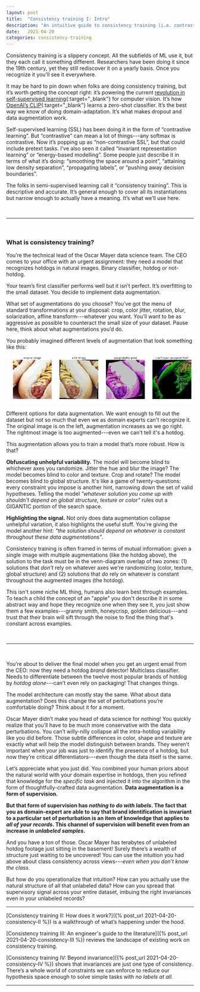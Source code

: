 ```yaml
---
layout: post
title:  "Consistency training I: Intro"
description: "An intuitive guide to consistency training (i.e. contrastive learning, energy-based modelling, invariance training)"
date:   2021-04-20
categories: consistency-training
---
```


Consistency training is a slippery concept. All the subfields of ML use it, but they each call it something different. Researchers have been doing it since the 19th century, yet they still rediscover it on a yearly basis. Once you recognize it you’ll see it everywhere.

It may be hard to pin down when folks are doing consistency training, but it’s worth getting the concept right: it’s powering the current [revolution in self-supervised learning](https://towardsdatascience.com/the-quiet-semi-supervised-revolution-edec1e9ad8c){:target="_blank"} for computer vision. It’s how [OpenAI’s CLIP](https://openai.com/blog/clip/){:target="_blank"} learns a zero-shot classifier. It’s the best way we know of doing domain-adaptation. It’s what makes dropout and data augmentation work.

Self-supervised learning (SSL) has been doing it in the form of “contrastive learning”. But “contrastive” can mean a lot of things---any softmax is contrastive. Now it’s popping up as “non-contrastive SSL”, but that could include pretext tasks. I’ve also seen it called “invariant representation learning” or “energy-based modelling”. Some people just describe it in terms of what it’s doing: “smoothing the space around a point”, “attaining low density separation”, “propagating labels”, or “pushing away decision boundaries”. 

The folks in semi-supervised learning call it “consistency training”. This is descriptive and accurate. It’s general enough to cover all its instantiations but narrow enough to actually have a meaning. It’s what we’ll use here.

<br/>

------------------------------------------
<br/>

### What is consistency training? 

You’re the technical lead of the Oscar Mayer data science team. The CEO comes to your office with an urgent assignment: they need a model that recognizes hotdogs in natural images. Binary classifier, hotdog or not-hotdog. 

Your team’s first classifier performs well but it isn’t perfect. It’s overfitting to the small dataset. You decide to implement data augmentation. 

What set of augmentations do you choose? You’ve got the menu of standard transformations at your disposal: crop, color jitter, rotation, blur, solarization, affine transform---whatever you want. You’ll want to be as aggressive as possible to counteract the small size of your dataset. Pause here, think about what augmentations you’d do. 

You probably imagined different levels of augmentation that look something like this:

![Hotdogs at different levels of data augmentation](/assets/img/hotdogs.png)

<span class="img_text"> Different options for data augmentation. We want enough to fill out the dataset but not so much that even we as domain experts can't recognize it. The original image is on the left, augmentation increases as we go right. The rightmost image is too augmented---even we can't tell it's a hotdog.</span>

This augmentation allows you to train a model that’s more robust. How is that? 

**Obfuscating unhelpful variability.** The model will become blind to whichever axes you randomize. Jitter the hue and blur the image? The model becomes blind to color and texture. Crop and rotate? The model becomes blind to global structure. It's like a game of twenty-questions: every constraint you impose is another hint, narrowing down the set of valid hypotheses. Telling the model *"whatever solution you come up with shouldn't depend on global structure, texture or color"* rules out a GIGANTIC portion of the search space. 

**Highlighting the signal.** Not only does data augmentation collapse unhelpful variation, it also highlights the useful stuff. You're giving the model another hint: *"the solution should depend on whatever is constant throughout these data augmentations"*.

Consistency training is often framed in terms of mutual information: given a single image with multiple augmentations (like the hotdog above), the solution to the task must be in the venn-diagram overlap of two zones: (1) solutions that *don't* rely on whatever axes we're randomizing (color, texture, global structure) and (2) solutions that *do* rely on whatever is constant throughout the augmented images (the hotdog). 

This isn't some niche ML thing, humans also learn best through examples. To teach a child the concept of an "apple" you don't describe it in some abstract way and hope they recognize one when they see it, you just show them a few examples---granny smith, honeycrisp, golden delicious---and trust that their brain will sift through the noise to find the thing that's constant across examples. 

<br/>

--------------------------------------------------------------

<br/>

You’re about to deliver the final model when you get an urgent email from the CEO: now they need a hotdog *brand* detector! Multiclass classifier. Needs to differentiate between the twelve most popular brands of hotdog by *hotdog alone*---can’t even rely on packaging! That changes things. 

The model architecture can mostly stay the same.  What about data augmentation? Does this change the set of perturbations you’re comfortable doing? Think about it for a moment.

Oscar Mayer didn’t make you head of data science for nothing! You quickly realize that you’ll have to be much more conservative with the data perturbations. You can’t willy-nilly collapse all the intra-hotdog variability like you did before. Those subtle differences in color, shape and texture are exactly what will help the model distinguish between brands. They weren’t important when your job was just to identify the presence of a hotdog, but now they’re critical differentiators---even though the data itself is the same.

Let’s appreciate what you just did. You combined your human priors about the natural world with your domain expertise in hotdogs, then you refined that knowledge for the *specific task* and injected it into the algorithm in the form of thoughtfully-crafted data augmentation. **Data augmentation is a form of supervision.**

**But that form of supervision has *nothing to do with labels*. The fact that you as domain-expert are able to say that brand identification is invariant to a particular set of perturbation is an item of knowledge that applies to *all of your records*. This channel of supervision will benefit even from an increase in *unlabeled samples*.**

And you have a ton of those. Oscar Mayer has terabytes of unlabeled hotdog footage just sitting in the basement! Surely there’s a wealth of structure just waiting to be uncovered! You can use the intuition you had above about class consistency across views---*even when you don’t know the class*.

But how do you operationalize that intuition? How can you actually use the natural structure of all that unlabeled data? How can you spread that supervisory signal across your entire dataset, imbuing the right invariances even in your unlabeled records?

-----------------------------------------------------------------------------

[Consistency training II: How does it work?]({% post_url 2021-04-20-consistency-II %}) is a walkthrough of what’s happening under the hood.

[Consistency training III: An engineer's guide to the literature]({% post_url 2021-04-20-consistency-III %}) reviews the landscape of existing work on consistency training.

[Consistency training IV: Beyond invariance]({% post_url 2021-04-20-consistency-IV %}) shows that invariances are just one type of consistency. There’s a whole world of constraints we can enforce to reduce our hypothesis space enough to solve simple tasks with *no labels at all*.

----------------------------------------------------------
